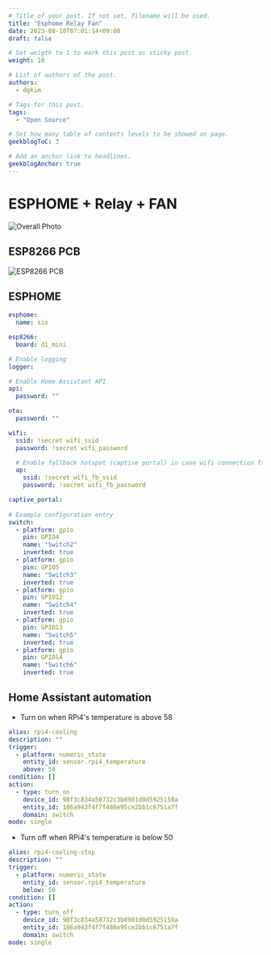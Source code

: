 ```yaml
---
# Title of your post. If not set, filename will be used.
title: "Esphome Relay Fan"
date: 2023-08-10T07:01:14+09:00
draft: false

# Set weigth to 1 to mark this post as sticky post.
weight: 10

# List of authors of the post.
authors:
  - dgkim

# Tags for this post.
tags:
  - "Open Source"

# Set how many table of contents levels to be showed on page.
geekblogToC: 3

# Add an anchor link to headlines.
geekblogAnchor: true
---
```


# ESPHOME + Relay + FAN

![Overall Photo](https://image.dgkim.net/thumbnail/375/esphome-relay-fan/esp8266-relay-fan.jpeg)

## ESP8266 PCB

![ESP8266 PCB](https://image.dgkim.net/esphome-relay-fan/esp8266-pcb.png)

## ESPHOME

```yaml
esphome:
  name: six

esp8266:
  board: d1_mini

# Enable logging
logger:

# Enable Home Assistant API
api:
  password: ""

ota:
  password: ""

wifi:
  ssid: !secret wifi_ssid
  password: !secret wifi_password

  # Enable fallback hotspot (captive portal) in case wifi connection fails
  ap:
    ssid: !secret wifi_fb_ssid
    password: !secret wifi_fb_password

captive_portal:
    
# Example configuration entry
switch:
  - platform: gpio
    pin: GPIO4
    name: "Switch2"
    inverted: true
  - platform: gpio
    pin: GPIO5
    name: "Switch3"
    inverted: true
  - platform: gpio
    pin: GPIO12
    name: "Switch4"
    inverted: true
  - platform: gpio
    pin: GPIO13
    name: "Switch5"
    inverted: true
  - platform: gpio
    pin: GPIO14
    name: "Switch6"
    inverted: true
```

## Home Assistant automation

- Turn on when RPi4's temperature is above 58

```yaml
alias: rpi4-cooling
description: ""
trigger:
  - platform: numeric_state
    entity_id: sensor.rpi4_temperature
    above: 58
condition: []
action:
  - type: turn_on
    device_id: 98f3c834a50732c3b8981d0d5925158a
    entity_id: 186a943f4f7f486e95ce2bb1c6751a7f
    domain: switch
mode: single
```

- Turn off when RPi4's temperature is below 50

```yaml
alias: rpi4-cooling-stop
description: ""
trigger:
  - platform: numeric_state
    entity_id: sensor.rpi4_temperature
    below: 50
condition: []
action:
  - type: turn_off
    device_id: 98f3c834a50732c3b8981d0d5925158a
    entity_id: 186a943f4f7f486e95ce2bb1c6751a7f
    domain: switch
mode: single
```
